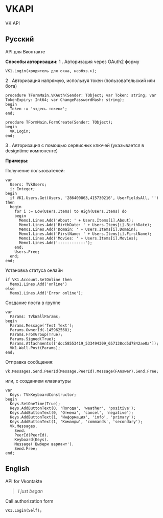 # VKAPI
 VK API

Русский
-
API для Вконтакте

**Способы авторизации:**
1 . Авторизация через OAuth2 форму

    VK1.Login(<родитель для окна, необяз.>);

2 . Авторизация напрямую, используя токен (пользовательский или бота)
    
    procedure TFormMain.VKAuth(Sender: TObject; var Token: string; var TokenExpiry: Int64; var ChangePasswordHash: string);
    begin
      Token := '<здесь токен>';
    end;
    
    procdure TFormMain.FormCreate(Sender: TObject);
    begin
      VK.Login;
    end;  
3 . Авторизация с помощью сервисных ключей (указывается в designtime компоненте) 

**Примеры:**

Получение пользователей:

    var
      Users: TVkUsers;
      i: Integer;
    begin
      if VK1.Users.Get(Users, '286400863,415730216', UserFieldsAll, '') then
      begin
        for i := Low(Users.Items) to High(Users.Items) do
        begin
          Memo1.Lines.Add('About: ' + Users.Items[i].About);
          Memo1.Lines.Add('BirthDate: ' + Users.Items[i].BirthDate);
          Memo1.Lines.Add('Domain: ' + Users.Items[i].Domain);
          Memo1.Lines.Add('FirstName: ' + Users.Items[i].FirstName);
          Memo1.Lines.Add('Movies: ' + Users.Items[i].Movies);
          Memo1.Lines.Add('------------');
        end;
        Users.Free;
      end;
    end;
Установка статуса онлайн

    if VK1.Account.SetOnline then
      Memo1.Lines.Add('online')
    else
      Memo1.Lines.Add('Error online');
Создание поста в группе

    var
      Params: TVkWallParams;
    begin
      Params.Message('Test Text');
      Params.OwnerId(-145962568);
      Params.FromGroup(True);
      Params.Signed(True);
      Params.Attachments(['doc58553419_533494309_657138cd5d7842ae0a']);
      VK1.Wall.Post(Params);
    end;  
Отправка сообщения:

    Vk.Messages.Send.PeerId(Message.PeerId).Message(FAnswer).Send.Free;
или, с созданием клавиатуры

    var
      Keys: TVkKeyboardConstructor;
    begin
      Keys.SetOneTime(True);
      Keys.AddButtonText(0, 'Погода', 'weather', 'positive');
      Keys.AddButtonText(0, 'Отмена', 'cancel', 'negative');
      Keys.AddButtonText(1, 'Информация', 'info', 'primary');
      Keys.AddButtonText(1, 'Команды', 'commands', 'secondary');
      Vk.Messages.
        Send.
        PeerId(PeerId).
        Keyboard(Keys).
        Message('Выбери вариант').
        Send.Free;
    end;


**English**
-
API for Vkontakte
> *I just began*

Call authorization form

    VK1.Login(Self);

<!--stackedit_data:
eyJoaXN0b3J5IjpbLTg3NDY4MTA2MSwzNDUyOTIzNSwtMTQ0NT
E4MDc0MV19
-->